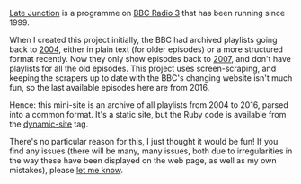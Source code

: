 [Late Junction](http://www.bbc.co.uk/programmes/b006tp52) is a programme on [BBC
Radio 3](http://www.bbc.co.uk/radio3) that has been running since 1999.

When I created this project initially, the BBC had archived playlists going back
to [2004](http://www.bbc.co.uk/radio3/latejunction/pip/archive/?2004), either in
plain text (for older episodes) or a more structured format recently. Now they
only show episodes back to
[2007](https://www.bbc.co.uk/programmes/b006tp52/broadcasts/2007/07), and don't
have playlists for all the old episodes. This project uses screen-scraping, and
keeping the scrapers up to date with the BBC's changing website isn't much fun,
so the last available episodes here are from 2016.

Hence: this mini-site is an archive of all playlists from 2004 to 2016, parsed
into a common format. It's a static site, but the Ruby code is available from
the
[dynamic-site](https://github.com/smcgivern/late-junction-playlists/releases/tag/dynamic-site)
tag.

There's no particular reason for this, I just thought it would be fun! If you
find any issues (there will be many, many issues, both due to irregularities in
the way these have been displayed on the web page, as well as my own mistakes),
please [let me know](http://sean.mcgivern.me.uk/#contact).
